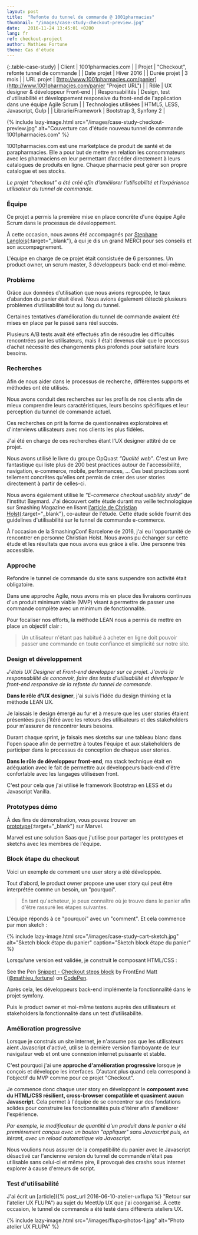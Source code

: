 ```yaml
---
layout: post
title:  "Refonte du tunnel de commande @ 1001pharmacies"
thumbnail: "/images/case-study-checkout-preview.jpg"
date:   2016-11-24 13:45:01 +0200
lang: fr
ref: checkout-project
author: Mathieu Fortune
theme: Cas d'étude
---
```


{:.table-case-study}
| Client        | 1001pharmacies.com |
| Projet           | "Checkout", refonte tunnel de commande |
| Date projet      | Hiver 2016        |
| Durée projet  | 3 mois           |
| URL projet       | [http://www.1001pharmacies.com/panier](http://www.1001pharmacies.com/panier "Project URL") |
| Rôle              | UX designer & développeur Front-end |
| Responsabilités  | Design, test d'utilisabilité et développement responsive du front-end de l'application dans une équipe Agile Scrum |
| Technologies utilisées | HTML5, LESS, Javascript, Gulp |
| Librarie/Framework | Bootstrap 3, Synfony 2 |

{% include lazy-image.html src="/images/case-study-checkout-preview.jpg" alt="Couverture cas d'étude nouveau tunnel de commande 1001pharmacies.com" %}

1001pharmacies.com est une marketplace de produit de santé et de parapharmacies. Elle a pour but de mettre en relation les consommateurs avec les pharmaciens en leur permettant d’accéder directement à leurs catalogues de produits en ligne. Chaque pharmacie peut gérer son propre catalogue et ses stocks.

_Le projet “checkout” a été créé afin d’améliorer l’utilisabilité et l’expérience utilisateur du tunnel de commande._


### Équipe

Ce projet a permis la première mise en place concrête d'une équipe Agile Scrum dans le processus de développement.

À cette occasion, nous avons été accompagnés par [Stephane Langlois](http://scopyleft.fr/ "Visiter le site de Stephane Langlois"){:target="_blank"}, à qui je dis un grand MERCI pour ses conseils et son accompagnement.

L'équipe en charge de ce projet était consistuée de 6 personnes. Un product owner, un scrum master, 3 développeurs back-end et moi-même.

### Problème

Grâce aux données d’utilisation que nous avions regroupée, le taux d’abandon du panier était élevé. Nous avions également détecté plusieurs problèmes d’utilisabilité tout au long du tunnel.

Certaines tentatives d’amélioration du tunnel de commande avaient été mises en place par le passé sans réel succès.

Plusieurs A/B tests avait été effectués afin de résoudre les  difficultés rencontrées par les utilisateurs, mais il était devenus clair que le processus d’achat nécessité des changements plus profonds pour satisfaire leurs besoins.

### Recherches

Afin de nous aider dans le processus de recherche, différentes supports et méthodes ont été utilisés.

Nous avons conduit des recherches sur les profils de nos clients afin de mieux comprendre leurs caractéristiques, leurs besoins spécifiques et leur perception du tunnel de commande actuel.

Ces recherches on prit la forme de questionnaires exploratoires et d'interviews utilisateurs avec nos clients les plus fidèles.

J'ai été en charge de ces recherches étant l'UX designer attitré de ce projet.

Nous avons utilisé le livre du groupe OpQuast _“Qualité web”_. C'est un livre fantastique qui liste plus de 200 best practices autour de l'accessibilité, navigation, e-commerce, mobile, performances, ... Ces best practices sont tellement concrêtes qu'elles ont permis de créer des user stories directement à partir de celles-ci.

Nous avons également utilisé le _“E-commerce checkout usability study”_ de l'institut Baymard. J'ai découvert cette étude durant ma veille technologique sur Smashing Magazine en lisant [l'article de Christian Holst](https://www.smashingmagazine.com/2011/04/fundamental-guidelines-of-e-commerce-checkout-design/ "Lire l'article de Christian Holst sur Smashing Magazine"){:target="_blank"}, co-auteur de l'étude. Cette étude solide fournit des guidelines d'utilisabilité sur le tunnel de commande e-commerce.

À l'occasion de la SmashingConf Barcelone de 2016, j'ai eu l'opportunité de rencontrer en personne Christian Holst. Nous avons pu échanger sur cette étude et les résultats que nous avons eus grâce à elle. Une personne très accessible.

### Approche

Refondre le tunnel de commande du site sans suspendre son activité était obligatoire.

Dans une approche Agile, nous avons mis en place des livraisons continues d'un produit minimum viable (MVP) visant à permettre de passer une commande complète avec un minimum de fonctionnalité.

Pour focaliser nos efforts, la méthode LEAN nous a permis de mettre en place un objectif clair :

<blockquote>
  Un utilisateur n'étant pas habitué à acheter en ligne doit pouvoir passer une commande en toute confiance et simplicité sur notre site.
</blockquote>

### Design et développement

_J'étais UX Designer et Front-end developper sur ce projet.
J'avais la responsabilité de concevoir, faire des tests d'utilisabilité et développer le front-end responsive de la refonte du tunnel de commande._

__Dans le rôle d'UX designer__, j'ai suivis l'idée du design thinking et la méthode LEAN UX.

Je laissais le design émergé au fur et à mesure que les user stories étaient présentées puis j'itéré avec les retours des utilisateurs et des stakeholders pour m'assurer de rencontrer leurs besoins.

Durant chaque sprint, je faisais mes sketchs sur une tableau blanc dans l'open space afin de permettre à toutes l'équipe et aux stakeholders de participer dans le processus de conception de chaque user stories.

__Dans le rôle de développeur front-end__, ma stack technique était en adéquation avec le fait de permettre aux développeurs back-end d'être confortable avec les langages utilisésen front.

C'est pour cela que j'ai utilisé le framework Bootstrap en LESS et du Javascript Vanilla.

### Prototypes démo

À des fins de démonstration, vous pouvez trouver un [prototype](https://marvelapp.com/1fcb351/screen/16618571 "Prototypes du projet checkout"){:target="_blank"} sur Marvel.

Marvel est une solution Saas que j'utilise pour partager les prototypes et sketchs avec les membres de l'équipe.

### Block étape du checkout

Voici un exemple de comment une user story a été développée.

Tout d'abord, le product owner propose une user story qui peut être interprétée comme un besoin, un "pourquoi".
<blockquote>En tant qu'acheteur, je peux connaître où je trouve dans le panier afin d'être rassuré les étapes suivantes.</blockquote>

L'équipe réponds à ce "pourquoi" avec un "comment". Et cela commence par mon sketch :


{% include lazy-image.html src="/images/case-study-cart-sketch.jpg" alt="Sketch block étape du panier" caption="Sketch block étape du panier" %}


Lorsqu'une version est validée, je construit le composant HTML/CSS :

<p data-height="265" data-theme-id="0" data-slug-hash="PbwjZw" data-default-tab="css,result" data-user="mathieu_fortune" data-embed-version="2" data-pen-title="Snippet - Checkout steps block" class="codepen">See the Pen <a href="http://codepen.io/mathieu_fortune/pen/PbwjZw/">Snippet - Checkout steps block</a> by FrontEnd Matt (<a href="http://codepen.io/mathieu_fortune">@mathieu_fortune</a>) on <a href="http://codepen.io">CodePen</a>.</p>
<script async src="https://production-assets.codepen.io/assets/embed/ei.js"></script>

Après cela, les développeurs back-end implémente la fonctionnalité dans le projet symfony.

Puis le product owner et moi-même testons auprès des utilisateurs et stakeholders la fonctionnalité dans un test d'utilisabilité.

### Amélioration progressive

Lorsque je construis un site internet, je n'assume pas que les utilisateurs aient Javascript d'activé, utilise la dernière version flamboyante de leur navigateur web et ont une connexion internet puissante et stable.

C'est pourquoi j'ai une __approche d'amélioration progressive__ lorsque je conçois et développe les interfaces. D'autant plus quand cela correspond à l'objectif du MVP comme pour ce projet "Checkout".

Je commence donc chaque user story en développant le __composent avec du HTML/CSS résilient, cross-browser compatible et quasiment aucun Javascript__. Cela permet à l'équipe de se concentrer sur des fondations solides pour construire les fonctionnalités puis d'itérer afin d'améliorer l'expérience.

_Par exemple, le modificateur de quantité d'un produit dans le panier a été premièrement conçus avec un bouton "appliquer" sans Javascript puis, en itérant, avec un reload automatique via Javascript._

Nous voulions nous assurer de la compatibilité du panier avec le Javascript désactivé car l'ancienne version du tunnel de commande n'était pas utilisable sans celui-ci et même pire, il provoqué des crashs sous internet explorer à cause d'erreurs de script.

### Test d'utilisabilité

J'ai écrit un [article]({% post_url 2016-06-10-atelier-uxflupa %} "Retour sur l'atelier UX FLUPA") au sujet du MeetUp UX que j'ai coorganisé. À cette occasion, le tunnel de commande a été testé dans différents ateliers UX.

{% include lazy-image.html src="/images/flupa-photos-1.jpg" alt="Photo atelier UX FLUPA" %}
